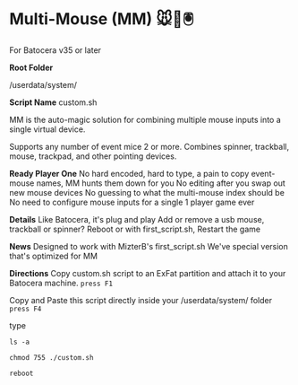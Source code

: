 # Multi-Mouse (MM) 🐭👾🖲️

For Batocera v35 or later

**Root Folder**

/userdata/system/

**Script Name**
custom.sh

MM is the auto-magic solution for combining multiple mouse inputs into a single virtual device.

Supports any number of event mice 2 or more. Combines spinner, trackball, mouse, trackpad, and other pointing devices.

**Ready Player One**
No hard encoded, hard to type, a pain to copy event-mouse names, MM hunts them down for you
No editing after you swap out new mouse devices
No guessing to what the multi-mouse index should be
No need to configure mouse inputs for a single 1 player game ever

**Details**
Like Batocera, it's plug and play
Add or remove a usb mouse, trackball or spinner?
Reboot or with first_script.sh, Restart the game

**News**
Designed to work with MizterB's first_script.sh
We've special version that's optimized for MM

**Directions**
Copy custom.sh script to an ExFat partition and attach it to your Batocera machine.
`press F1`

Copy and Paste this script directly inside your /userdata/system/ folder
`press F4`


type

`ls -a`

`chmod 755 ./custom.sh`

`reboot`

